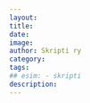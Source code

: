 ```yaml
---
layout:
title:
date:
image:
author: Skripti ry
category:
tags:
## esim: - skripti
description:
---
```

